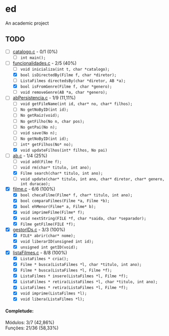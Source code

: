 # ed
An academic project

## TODO

- [ ] [catalogo.c](https://github.com/llucasll/ed/blob/master/catalogo.c) - 0/1 (0%)
  - [ ] `int main();`

- [ ] [funcionalidades.c](https://github.com/llucasll/ed/blob/master/funcionalidades.c) - 2/5 (40%)
  - [ ] `void inicializa(int t, char *catalogo);`
  - [x] `bool isDirectedBy(Filme f, char *diretor);`
  - [ ] `ListaFilmes directedsBy(char *diretor, AB *a);`
  - [x] `bool isFromGenre(Filme f, char *genero);`
  - [ ] `void removeGenre(AB *a, char *genero);`

- [ ] [abPersistencia.c](https://github.com/llucasll/ed/blob/master/libFilme/abPersistencia.c) - 1/9 (11,11%)
  - [ ] `void getFileName(int id, char* no, char* filhos);`
  - [ ] `No getNoByID(int id);`
  - [ ] `No getRaiz(void);`
  - [ ] `No getFilho(No n, char pos);`
  - [ ] `No getPai(No n);`
  - [ ] `void save(No n);`
  - [ ] `No getNoByID(int id);`
  - [ ] `int* getFilhos(No* no);`
  - [x] `void updateFilhos(int* filhos, No pai)`

- [ ] [ab.c](https://github.com/llucasll/ed/blob/master/ab.c) - 1/4 (25%)
  - [ ] `void add(Filme f);`
  - [ ] `void rm(char* titulo, int ano);`
  - [x] `Filme search(char* titulo, int ano);`
  - [ ] `void update(char* titulo, int ano, char* diretor, char* genero, int duracao);`

- [x] [filme.c](https://github.com/llucasll/ed/blob/master/libFilme/filme.c) - 6/6 (100%)
  - [x] `bool checaFilme(Filme* f, char* titulo, int ano);`
  - [x] `bool comparaFilmes(Filme *a, Filme *b);`
  - [x] `bool ehMenor(Filme* a, Filme* b);`
  - [x] `void imprimeFilme(Filme* f);`
  - [x] `void nextString(FILE *f, char *saida, char *separador);`
  - [x] `Filme getFilme(FILE *f);`

- [x] [gestorIDs.c](https://github.com/llucasll/ed/blob/master/libFilme/gestorIDs.c) - 3/3 (100%)
  - [x] `FILE* abrir(char* nome);`
  - [x] `void liberarID(unsigned int id);`
  - [x] `unsigned int getID(void);`

- [x] [listaFilmes.c](https://github.com/llucasll/ed/blob/master/libFilme/listaFilmes.c) - 8/8 (100%)
  - [x] `ListaFilmes * cria();`
  - [x] `Filme * busca(ListaFilmes *l, char *titulo, int ano);`
  - [x] `Filme * busca(ListaFilmes *l, Filme *f);`
  - [x] `ListaFilmes * insere(ListaFilmes *l, Filme *f);`
  - [x] `ListaFilmes * retira(ListaFilmes *l, char *titulo, int ano);`
  - [x] `ListaFilmes * retira(ListaFilmes *l, Filme *f);`
  - [x] `void imprime(ListaFilmes *l);`
  - [x] `void libera(ListaFilmes *l);`

#### Completude:
Módulos: 3/7 (42,86%)  
Funções: 21/36 (58,33%)
